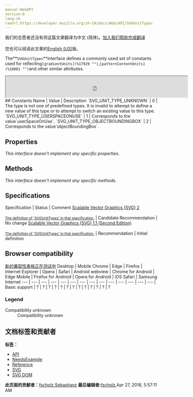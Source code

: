 ```yaml
---
manual:WebAPI
version:0
lang:zh
rawUrl:https://developer.mozilla.org/zh-CN/docs/Web/API/SVGUnitTypes
---
```




<bdi>我们的志愿者还没有将这篇文章翻译为<bdi>中文 (简体)</bdi>。[加入我们帮助完成翻译](%18332 "")<br></br>您也可以阅读此文章的[English (US)](%17490 "")版。</bdi>






The**`SVGUnitTypes`**interface defines a commonly used set of constants used for reflecting`[gradientUnits](%17929 "")`,`[patternContentUnits](%18081 "")`and other similar attributes.

<iframe src='https://mdn.mozillademos.org/en-US/docs/Web/API/SVGUnitTypes$samples/inheritance_diagram?revision=1377421' width='600' height='70'></iframe>
## Constants<a name="Constants"></a>
Name | Value | Description 
`SVG_UNIT_TYPE_UNKNOWN` | 0 | The type is not one of predefined types. It is invalid to attempt to define a new value of this type or to attempt to switch an existing value to this type. 
`SVG_UNIT_TYPE_USERSPACEONUSE` | 1 | Corresponds to the value`userSpaceOnUse`. 
`SVG_UNIT_TYPE_OBJECTBOUNDINGBOX` | 2 | Corresponds to the value`objectBoundingBox`. 


## Properties<a name="Properties"></a>


<em>This interface doesn&#39;t implement any specific properties.</em>


## Methods<a name="Methods"></a>


<em>This interface doesn&#39;t implement any specific methods.</em>


## Specifications<a name="Specifications"></a>
Specification | Status | Comment 
[Scalable Vector Graphics (SVG) 2<br></br><small>The definition of &#39;SVGUnitTypes&#39; in that specification.</small>](%18333 "") | Candidate Recommendation | No change 
[Scalable Vector Graphics (SVG) 1.1 (Second Edition)<br></br><small>The definition of &#39;SVGUnitTypes&#39; in that specification.</small>](%18334 "") | Recommendation | Initial definition 


## Browser compatibility<a name="Browser_compatibility"></a>
[新的兼容性表格正在测试中<i></i>](%3360 "")
<abbr>Desktop<i></i></abbr> | <abbr>Mobile<i></i></abbr> 
<abbr>Chrome<i></i></abbr> | <abbr>Edge<i></i></abbr> | <abbr>Firefox<i></i></abbr> | <abbr>Internet Explorer<i></i></abbr> | <abbr>Opera<i></i></abbr> | <abbr>Safari<i></i></abbr> | <abbr>Android webview<i></i></abbr> | <abbr>Chrome for Android<i></i></abbr> | <abbr>Edge Mobile<i></i></abbr> | <abbr>Firefox for Android<i></i></abbr> | <abbr>Opera for Android<i></i></abbr> | <abbr>iOS Safari<i></i></abbr> | <abbr>Samsung Internet<i></i></abbr> 
 ---  |  ---  |  ---  |  ---  |  ---  |  ---  |  ---  |  ---  |  ---  |  ---  |  ---  |  ---  |  ---  |  ---  | 
Basic support | <abbr>?</abbr> | <abbr>?</abbr> | <abbr>?</abbr> | <abbr>?</abbr> | <abbr>?</abbr> | <abbr>?</abbr> | <abbr>?</abbr> | <abbr>?</abbr> | <abbr>?</abbr> | <abbr>?</abbr> | <abbr>?</abbr> | <abbr>?</abbr> | <abbr>?</abbr> 


### Legend<a name="Legend"></a>
<dl><dt id=''><abbr>Compatibility unknown</abbr></dt><dd>Compatibility unknown</dd></dl>



## 文档标签和贡献者
**标签：**
* [API](%50 "")
* [NeedsExample](%13047 "")
* [Reference](%3381 "")
* [SVG](%457 "")
* [SVG DOM](%17335 "")

**此页面的贡献者：**[fscholz](%60 ""),[Sebastianz](%4468 "")
**最后编辑者:**[fscholz](%60 ""),<time>Apr 27, 2018, 5:57:11 AM</time>


